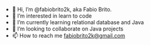 - 👋 Hi, I’m @fabiobrito2k, aka Fabio Brito.
- 👀 I’m interested in learn to code
- 🌱 I’m currently learning relational database and Java
- 💞️ I’m looking to collaborate on Java projects
- 📫 How to reach me fabiobrito2k@gmail.com

<!---
fabiobrito2k/fabiobrito2k is a ✨ special ✨ repository because its `README.md` (this file) appears on your GitHub profile.
You can click the Preview link to take a look at your changes.
--->

